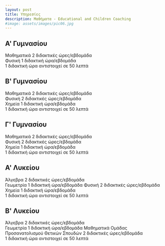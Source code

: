 ```yaml
---
layout: post
title: Υπηρεσίες
description: Μαθήματα - Educational and Children Coaching
#image: assets/images/pic06.jpg
---
```


## Α' Γυμνασίου 
Μαθηματικά 2 διδακτικές ώρες/εβδομάδα  
Φυσική     1 διδακτική  ώρα/εβδομάδα  
1 διδακτική ώρα αντιστοιχεί σε 50 λεπτά

## Β' Γυμνασίου 
Μαθηματικά 2 διδακτικές ώρες/εβδομάδα  
Φυσική     2 διδακτικές ώρες/εβδομάδα  
Χημεία     1 διδακτική  ώρα/εβδομάδα  
1 διδακτική ώρα αντιστοιχεί σε 50 λεπτά

## Γ' Γυμνασίου 
Μαθηματικά 2 διδακτικές ώρες/εβδομάδα  
Φυσική     2 διδακτικές ώρες/εβδομάδα  
Χημεία     1 διδακτική  ώρα/εβδομάδα  
1 διδακτική ώρα αντιστοιχεί σε 50 λεπτά

## Α' Λυκείου 
Άλγεβρα    2 διδακτικές ώρες/εβδομάδα  
Γεωμετρία  1 διδακτική  ώρα/εβδομάδα 
Φυσική     2 διδακτικές ώρες/εβδομάδα  
Χημεία     1 διδακτική  ώρα/εβδομάδα  
1 διδακτική ώρα αντιστοιχεί σε 50 λεπτά

## B' Λυκείου 
Άλγεβρα    2 διδακτικές ώρες/εβδομάδα  
Γεωμετρία  1 διδακτική  ώρα/εβδομάδα 
Μαθηματικά Ομάδας Προσανατολισμού Θετικών Σπουδών 2 διδακτικές ώρες/εβδομάδα    
1 διδακτική ώρα αντιστοιχεί σε 50 λεπτά 